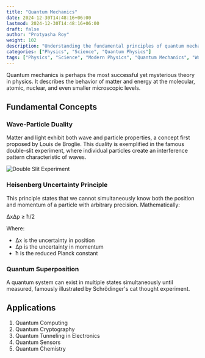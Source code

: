```yaml
---
title: "Quantum Mechanics"
date: 2024-12-30T14:48:16+06:00
lastmod: 2024-12-30T14:48:16+06:00
draft: false
author: "Protyasha Roy"
weight: 102
description: "Understanding the fundamental principles of quantum mechanics and its revolutionary impact on physics."
categories: ["Physics", "Science", "Quantum Physics"]
tags: ["Physics", "Science", "Modern Physics", "Quantum Mechanics", "Wave Function", "Uncertainty"]
---
```


Quantum mechanics is perhaps the most successful yet mysterious theory in physics. It describes the behavior of matter and energy at the molecular, atomic, nuclear, and even smaller microscopic levels.

## Fundamental Concepts

### Wave-Particle Duality
Matter and light exhibit both wave and particle properties, a concept first proposed by Louis de Broglie. This duality is exemplified in the famous double-slit experiment, where individual particles create an interference pattern characteristic of waves.

![Double Slit Experiment](https://upload.wikimedia.org/wikipedia/commons/thumb/c/cd/Double-slit.svg/1200px-Double-slit.svg.png)

### Heisenberg Uncertainty Principle
This principle states that we cannot simultaneously know both the position and momentum of a particle with arbitrary precision. Mathematically:

ΔxΔp ≥ ħ/2

Where:
- Δx is the uncertainty in position
- Δp is the uncertainty in momentum
- ħ is the reduced Planck constant

### Quantum Superposition
A quantum system can exist in multiple states simultaneously until measured, famously illustrated by Schrödinger's cat thought experiment.

## Applications

1. Quantum Computing
2. Quantum Cryptography
3. Quantum Tunneling in Electronics
4. Quantum Sensors
5. Quantum Chemistry
